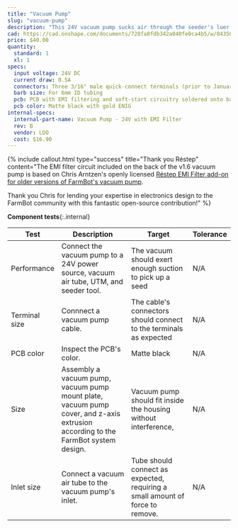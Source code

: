 ```yaml
---
title: "Vacuum Pump"
slug: "vacuum-pump"
description: "This 24V vacuum pump sucks air through the seeder's luer lock needle in order to suction-hold a seed on the needle tip during planting. It features a PCB direct-soldered onto the back of the motor to provide EMI filtering and smooth startup current draw."
cad: https://cad.onshape.com/documents/728fa8fdb342a040fe0ca4b5/w/0435033a7c78b02e71d0f721/e/15121dfafb4b65c557b50593
price: $40.00
quantity:
  standard: 1
  xl: 1
specs:
  input voltage: 24V DC
  current draw: 0.5A
  connectors: Three 3/16" male quick-connect terminals (prior to January 2023)<br>Molex part <a href='https://www.molex.com/molex/products/part-detail/pcb_headers/0705430037'>70543-0037</a> (January 2023 and later)
  barb size: For 6mm ID tubing
  pcb: PCB with EMI filtering and soft-start circuitry soldered onto back of motor
  pcb color: Matte black with gold ENIG
internal-specs:
  internal-part-name: Vacuum Pump - 24V with EMI Filter
  rev: B
  vendor: LDO
  cost: $16.90
---
```


{%
include callout.html
type="success"
title="Thank you Réstep"
content="The EMI filter circuit included on the back of the v1.6 vacuum pump is based on Chris Arntzen's openly licensed [Réstep EMI Filter add-on for older versions of FarmBot's vacuum pump](https://www.restep.eco/emi-filter).

Thank you Chris for lending your expertise in electronics design to the FarmBot community with this fantastic open-source contribution!"
%}

**Component tests**{:.internal}

|Test         |Description  |Target       |Tolerance    |
|-------------|-------------|-------------|-------------|
|Performance  |Connect the vacuum pump to a 24V power source, vacuum air tube, UTM, and seeder tool.|The vacuum should exert enough suction to pick up a seed|N/A
|Terminal size|Connnect a vacuum pump cable.|The cable's connectors should connect to the terminals as expected|N/A
|PCB color    |Inspect the PCB's color.|Matte black|N/A
|Size         |Assembly a vacuum pump, vacuum pump mount plate, vacuum pump cover, and z-axis extrusion according to the FarmBot system design.|Vacuum pump should fit inside the housing without interference,|N/A
|Inlet size   |Connect a vacuum air tube to the vacuum pump's inlet.|Tube should connect as expected, requiring a small amount of force to remove.|N/A
